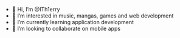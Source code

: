 - 👋 Hi, I’m @ITh1erry
- 👀 I’m interested in music, mangas, games and web development
- 🌱 I’m currently learning application development
- 💞️ I’m looking to collaborate on mobile apps

<!---
ITh1erry/ITh1erry is a ✨ special ✨ repository because its `README.md` (this file) appears on your GitHub profile.
You can click the Preview link to take a look at your changes.
--->
